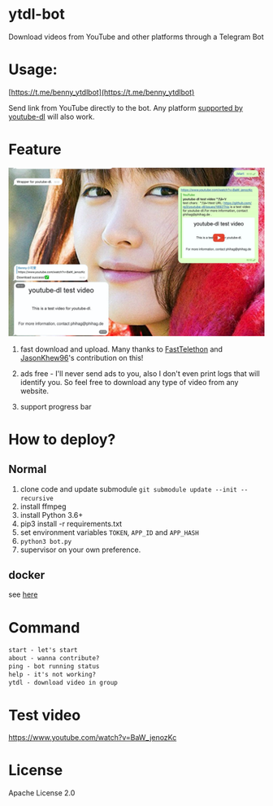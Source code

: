 # ytdl-bot
Download videos from YouTube and other platforms through a Telegram Bot


# Usage:

[https://t.me/benny_ytdlbot](https://t.me/benny_ytdlbot)

Send link from YouTube directly to the bot. 
Any platform [supported by youtube-dl](https://ytdl-org.github.io/youtube-dl/supportedsites.html) will also work.

# Feature
![](assets/1.jpeg)

1. fast download and upload. Many thanks to [FastTelethon](https://gist.github.com/painor/7e74de80ae0c819d3e9abcf9989a8dd6) and 
[JasonKhew96](https://github.com/JasonKhew96)'s contribution on this!
2. ads free - I'll never send ads to you, also I don't even print logs that will identify you. 
   So feel free to download any type of video from any website.

3. support progress bar 

# How to deploy?
## Normal
1. clone code and update submodule `git submodule update --init --recursive`
2. install ffmpeg   
3. install Python 3.6+
4. pip3 install -r requirements.txt
5. set environment variables `TOKEN`, `APP_ID` and `APP_HASH`
6. `python3 bot.py`
7. supervisor on your own preference.

## docker
see [here](https://github.com/tgbot-collection/BotsRunner)

# Command
```
start - let's start
about - wanna contribute?
ping - bot running status
help - it's not working?
ytdl - download video in group
```

# Test video
https://www.youtube.com/watch?v=BaW_jenozKc

# License
Apache License 2.0

